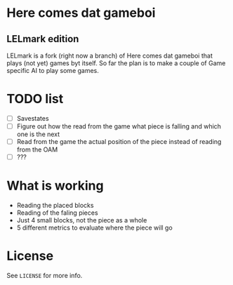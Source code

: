 Here comes dat gameboi
======================
LELmark edition
--------------

LELmark is a fork (right now a branch) of Here comes dat gameboi that plays (not yet) games byt itself. So far the plan is to make a couple of Game specific AI to play some games.

TODO list
=========

 - [ ] Savestates
 - [ ] Figure out how the read from the game what piece is falling and which one is the next
 - [ ] Read from the game the actual position of the piece instead of reading from the OAM
 - [ ] ???

What is working
===============

 - Reading the placed blocks
 - Reading of the faling pieces
  - Just 4 small blocks, not the piece as a whole
 - 5 different metrics to evaluate where the piece will go

License
=======
See `LICENSE` for more info.
